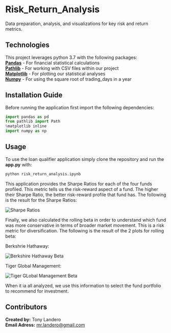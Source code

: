 # Risk_Return_Analysis
Data preparation, analysis, and visualizations for key risk and return metrics.

## Technologies

This project leverages python 3.7 with the following packages:<br>
**[Pandas](https://pandas.pydata.org/)** - For financial statistical calculations<br>
**[Pathlib](https://pypi.org/project/pathlib/)** - For working with CSV files within our project<br>
**[Matplotlib](https://matplotlib.org/)** - For plotting our statistical analyses<br>
**[Numpy](https://numpy.org/)** - For using the square root of trading_days in a year

## Installation Guide

Before running the application first import the following dependencies:

```python
import pandas as pd
from pathlib import Path
%matplotlib inline
import numpy as np
```

## Usage

To use the loan qualifier application simply clone the repository and run the **app.py** with:

```python
python risk_return_analysis.ipynb
```
This application provides the Sharpe Ratios for each of the four funds profiled. This metric tells us the risk-reward aspect of a fund. The higher their Sharpe Ratio, the better risk-reward profile that fund has. The following is the result for the Sharpe Ratios:

![Sharpe Ratios](./Images/sharpe_ratios.png)

Finally, we also calculated the rolling beta in order to understand which fund was more conservative in terms of broader market movement. This is a risk metric for diversification. The following is the result of the 2 plots for rolling beta:

Berkshrie Hathaway:

![Berkshire Hathaway Beta](./Images/berkshire_beta.png)

Tiger Global Management:

![Tiger GLobal Management Beta](./Images/tiger_beta.png)

When it ia all analyzed, we use this information to select the fund portfolio to recommend for investment.

## Contributors

**Created by:** Tony Landero<br>
**Email Adress:** mr.landero@gmail.com
